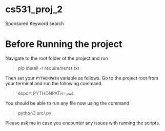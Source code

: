 # cs531_proj_2
Sponsored Keyword search

# Before Running the project
Navigate to the root folder of the project and run
> pip install -r requirements.txt

Then set your `PYTHONPATH` variable as follows. Go to the project root
from your terminal and run the following command.
>export PYTHONPATH=`pwd`

You should be able to run any file now using the command
>python3 src/<filename>.py

Please ask me in case you encounter any issues with running the scripts.